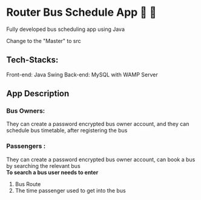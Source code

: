 # Router Bus Schedule App 🚌 📖
Fully developed bus scheduling app using Java

Change to the "Master" to src

## Tech-Stacks: 
Front-end: Java Swing
Back-end: MySQL
with WAMP Server

## App Description
### Bus Owners:
They can create a password encrypted bus owner account, and they can schedule bus timetable, after registering the bus

### Passengers :
They can create a password encrypted bus owner account, can book a bus by searching the relevant bus <br>
**To search a bus user needs to enter** <br>
1. Bus Route <br>
2. The time passenger used to get into the bus


